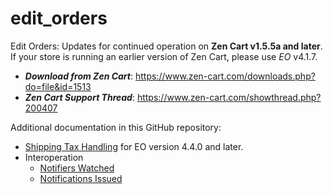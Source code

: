 # edit_orders

Edit Orders: Updates for continued operation on **Zen Cart v1.5.5a and later**.  If your store is running an earlier version of Zen Cart, please use _EO_ v4.1.7.

- _**Download from Zen Cart**_: https://www.zen-cart.com/downloads.php?do=file&id=1513
- _**Zen Cart Support Thread**_: https://www.zen-cart.com/showthread.php?200407

Additional documentation in this GitHub repository:

- [Shipping Tax Handling](./pages/shipping_tax_handling.md) for EO version 4.4.0 and later.
- Interoperation
  - [Notifiers Watched](./pages/notifiers_watched.md)
  - [Notifications Issued](./pages/notifications_issued.md)
